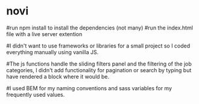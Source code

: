 # novi
#run npm install to install the dependencies (not many)
#run the index.html file with a live server extention

#I didn't want to use frameworks or libraries for a small project so I coded everything manually using vanilla JS.

#The js functions handle the sliding filters panel and the filtering of the job categories, I didn't add functionality for pagination or search by typing but have rendered a block where it would be.

#I used BEM for my naming conventions and sass variables for my frequently used values.

